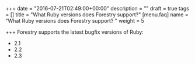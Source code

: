 +++
date = "2016-07-21T02:49:00+00:00"
description = ""
draft = true
tags = []
title = "What Ruby versions does Forestry support?"
[menu.faq]
name = "What Ruby versions does Forestry support? "
weight = 5

+++
Forestry supports the latest bugfix versions of Ruby:

* 2.1
* 2.2
* 2.3